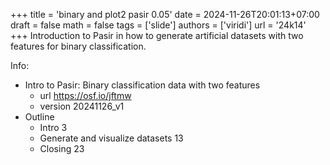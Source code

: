 +++
title = 'binary and plot2 pasir 0.05'
date = 2024-11-26T20:01:13+07:00
draft = false
math = false
tags = ['slide']
authors = ['viridi']
url = '24k14'
+++
Introduction to Pasir in how to generate artificial datasets with two features for binary classification.

<!--more-->

Info:

- Intro to Pasir: Binary classification data with two features
  + url https://osf.io/jftmw
  + version 20241126_v1
- Outline
  + Intro 3
  + Generate and visualize datasets 13
  + Closing 23
